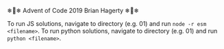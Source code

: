 
❄🎅❄
Advent of Code
2019
Brian Hagerty
❄🎅❄

To run JS solutions, navigate to directory (e.g. 01) and run `node -r esm <filename>`.
To run python solutions, navigate to directory (e.g. 01) and run `python <filename>`.
